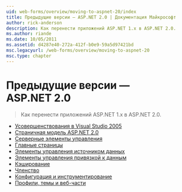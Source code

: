 ```yaml
---
uid: web-forms/overview/moving-to-aspnet-20/index
title: Предыдущие версии — ASP.NET 2.0 | Документация Майкрософт
author: rick-anderson
description: Как перенести приложений ASP.NET 1.x в ASP.NET 2.0.
ms.author: riande
ms.date: 10/05/2011
ms.assetid: d4287e40-272a-412f-b0e9-59a5d97421bd
msc.legacyurl: /web-forms/overview/moving-to-aspnet-20
msc.type: chapter
---
```

<a name="older-versions---aspnet-20"></a>Предыдущие версии — ASP.NET 2.0
====================
> Как перенести приложений ASP.NET 1.x в ASP.NET 2.0.


- [ Усовершенствования в Visual Studio 2005](improvements-in-visual-studio-2005.md)
- [Страничная модель ASP.NET 2.0](the-asp-net-2-0-page-model.md)
- [Серверные элементы управления](server-controls.md)
- [Главные страницы](master-pages.md)
- [Элементы управления источником данных ](data-source-controls.md)
- [Элементы управления привязкой к данным](data-bound-controls.md)
- [Кэширование](caching.md)
- [Членство](membership.md)
- [Конфигурация и инструментирование](configuration-and-instrumentation.md)
- [Профили, темы и веб-части](profiles-themes-and-web-parts.md)
